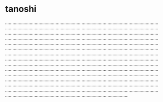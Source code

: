 # tanoshi
............................................................................................................................................................................................................................................................................................................................................................................................................................................................................................................................................................................................................................................................................................................................................................................................................................................................................................................................................................................................................................................................................................................................................................................................................................................................................................................................................................................................................................................................................................................................................................................................................................................................................................................................................................................................................................................................................................................